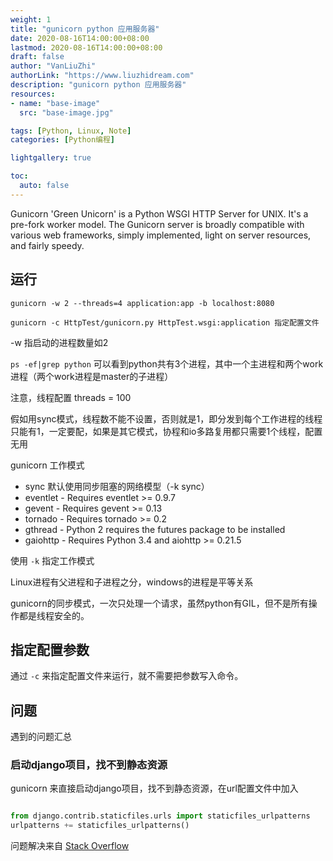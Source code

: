 ```yaml
---
weight: 1
title: "gunicorn python 应用服务器"
date: 2020-08-16T14:00:00+08:00
lastmod: 2020-08-16T14:00:00+08:00
draft: false
author: "VanLiuZhi"
authorLink: "https://www.liuzhidream.com"
description: "gunicorn python 应用服务器"
resources:
- name: "base-image"
  src: "base-image.jpg"

tags: [Python, Linux, Note]
categories: [Python编程]

lightgallery: true

toc:
  auto: false
---
```


Gunicorn 'Green Unicorn' is a Python WSGI HTTP Server for UNIX. It's a pre-fork worker model. The Gunicorn server is broadly compatible with various web frameworks, simply implemented, light on server resources, and fairly speedy.

<!-- more -->

## 运行

    gunicorn -w 2 --threads=4 application:app -b localhost:8080

    gunicorn -c HttpTest/gunicorn.py HttpTest.wsgi:application 指定配置文件

-w 指启动的进程数量如2

`ps -ef|grep python` 可以看到python共有3个进程，其中一个主进程和两个work进程（两个work进程是master的子进程）

注意，线程配置
threads = 100 

假如用sync模式，线程数不能不设置，否则就是1，即分发到每个工作进程的线程只能有1，一定要配，如果是其它模式，协程和io多路复用都只需要1个线程，配置无用

gunicorn 工作模式

- sync 默认使用同步阻塞的网络模型（-k sync）
- eventlet - Requires eventlet >= 0.9.7
- gevent - Requires gevent >= 0.13
- tornado - Requires tornado >= 0.2
- gthread - Python 2 requires the futures package to be installed
- gaiohttp - Requires Python 3.4 and aiohttp >= 0.21.5

使用 `-k` 指定工作模式

Linux进程有父进程和子进程之分，windows的进程是平等关系

gunicorn的同步模式，一次只处理一个请求，虽然python有GIL，但不是所有操作都是线程安全的。

## 指定配置参数

通过 `-c` 来指定配置文件来运行，就不需要把参数写入命令。

## 问题

遇到的问题汇总

### 启动django项目，找不到静态资源

gunicorn 来直接启动django项目，找不到静态资源，在url配置文件中加入

```python

from django.contrib.staticfiles.urls import staticfiles_urlpatterns
urlpatterns += staticfiles_urlpatterns()

```

问题解决来自 [Stack Overflow](https://stackoverflow.com/questions/12800862/how-to-make-django-serve-static-files-with-gunicorn)